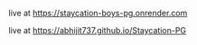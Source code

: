 live at https://staycation-boys-pg.onrender.com

live at https://abhijit737.github.io/Staycation-PG
